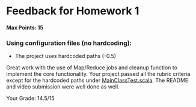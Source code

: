 # Feedback for Homework 1
**Max Points: 15**

### Using configuration files (no hardcoding):
- The project uses hardcoded paths (-0.5)

Great work with the use of Map/Reduce jobs and cleanup function to implement the core functionality. Your project passed all the rubric criteria except for the hardcoded paths under [MainClassTest.scala](src/test/scala/MainClassTest.scala). The README and video submission were well done as well.

Your Grade: 14.5/15